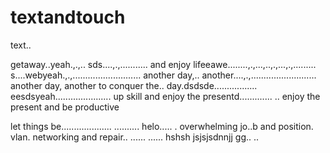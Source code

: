 # textandtouch
text..

getaway..yeah.,.,..
sds....,.,...........
and enjoy lifeeawe........,.,...,..,.,...,.,.........
s....webyeah.,.,...........................
another day,.. another....,.,..........................
another day, another to conquer the.. day.dsdsde.................
eesdsyeah......................
up skill and enjoy the presentd.............
..
enjoy the present and be productive 

let things be....................
..........
helo.....
. overwhelming jo..b and position. vlan. networking and repair..
......
......
hshsh
jsjsjsdnnjj
gg..
..
